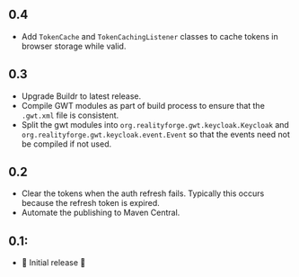 ## 0.4

* Add `TokenCache` and `TokenCachingListener` classes to cache tokens in browser storage while valid.

## 0.3

* Upgrade Buildr to latest release.
* Compile GWT modules as part of build process to ensure that the `.gwt.xml` file is consistent.
* Split the gwt modules into `org.realityforge.gwt.keycloak.Keycloak` and
  `org.realityforge.gwt.keycloak.event.Event` so that the events need not be compiled if not used.

## 0.2

* Clear the tokens when the auth refresh fails. Typically this occurs because the refresh token is expired.
* Automate the publishing to Maven Central.

## 0.1:

* ‎🎉 Initial release ‎🎉
